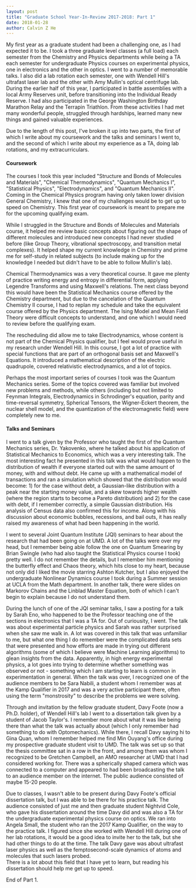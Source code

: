 ```yaml
---
layout: post
title: "Graduate School Year-In-Review 2017-2018: Part 1"
date: 2018-01-28
author: Calvin Z He
---
```


My first year as a graduate student had been a challenging one, as I had expected it to be.  I took a three graduate level classes (a full load) each semester
from the Chemistry and Physics departments while being a TA each semester for undergraduate Physics courses on experimental physics, one in electronics and
the other in optics.  I went to a number of memorable talks.  I also did a lab rotation each semester, one with Wendell Hill's ultrafast laser lab and the
other with Amy Mullin's optical centrifuge
lab.  During the earlier half of this year, I participated in battle assemblies with a local Army Reserves unit, before transitioning into the
Individual Ready Reserve.  I had also participated in the George Washington Birthday Marathon Relay and the Terrapin Triathlon.  From these activities
I had met many wonderful people, struggled through hardships, learned many new things and gained valuable experiences.

Due to the length of this post, I've broken it up into two parts, the first of which I write about my coursework and the talks and seminars I went to, and
the second of which I write about my experience as a TA, doing lab rotations, and my extracurriculars.

####  Coursework

The courses I took this year included "Structure and Bonds of Molecules and Materials", "Chemical Thermodynamics", "Quantum Mechanics I", "Statistical Physics",
"Electrodynamics", and "Quantum Mechanics II".  Coming in the Chemical Physics program having only taken lower division General Chemistry, I knew that one of
my challenges would be to get up to speed on Chemistry.  This first year of coursework is meant to prepare me for the upcoming qualifying exam.

While I struggled in the Structure and Bonds of Molecules and Materials course,
it helped me review basic concepts about figuring out the shape of different molecules and introduced new
concepts I had never studied before (like Group Theory, vibrational spectroscopy, and transition
metal complexes).  It helped shape my current knowledge in Chemistry and prime me for self-study in related subjects (to include making up for the 
knowledge I needed but didn't have to be able to follow Mullin's lab).

Chemical Thermodynamics was a very theoretical course.  It gave me plenty of practice writing energy and entropy in differential form, applying Legendre Transforms
and using Maxwell's relations.  The next class beyond this would have been the Statistical Mechanics course offered by the Chemistry department, but due to
the cancelation of the Quantum Chemistry II course, I had to replan my schedule and take the equivalent course offered by the Physics department.  The Ising Model
and Mean Field Theory were difficult concepts to understand, and one which I would need to review before the qualifying exam.

The rescheduling did allow me to take Electrodynamics, whose content is not part of the Chemical Physics qualifier, but I feel would prove useful in my
research under Wendell Hill.  In this course, I got a lot of practice with special functions that are part of an orthogonal basis set and Maxwell's Equations.
It introduced a mathematical description of the electric quadrupole, covered relativistic electrodynamics, and a lot of topics.

Perhaps the most important series of courses I took was the Quantum Mechanics series.  Some of the topics covered was familiar but involved new problems
and methods, while others (including but not limited to Feynman Integrals, Electrodynamics in Schrodinger's equation,
parity and time-reversal symmetry, Spherical Tensors, the Wigner-Eckert theorem, the nuclear shell model, and the quantization of the electromagnetic field)
were completely new to me.

#### Talks and Seminars

I went to a talk given by the Professor who taught the first of the Quantum Mechanics series, Dr. Yakovenko, where he talked about his application
of Statistical Mechanics to Economics, which was a very interesting talk.  The most interesting fact he presented in this talk was what would happen to the
distribution of wealth if everyone started out with the same amount of money, with and without debt.  He came up with a mathematical model of transactions and
ran a simulation which showed that the distribution would become: 1) for the case without debt, a Gaussian-like distribution with a peak near the starting money
value, and a skew towards higher wealth (where the region starts to become a Pareto distribution) and 2) for the case with debt, if I remember correctly, a
simple Gaussian distribution.  His analysis of Census data also confirmed this for income.  Along with his discussion about economic bubbles, recessions, and
bail outs, it has really raised my awareness of what had been happening in the world.

I went to several Joint Quantum Institute (JQI) seminars to hear about the research that had been going on at UMD.  A lot of the talks were over my head, but
I remember being able follow the one on Quantum Smearing by Brian Swingle (who had also taught the Statistical Physics course I took) pretty well.  I do not
remember the details, but I remember him mentioning the butterfly effect and Chaos theory, which hits close to my heart, because not only did I liked the
movie starring Ashton Kutcher, but I also enjoyed the undergraduate Nonlinear Dynamics course I took during a Summer session at UCLA from the Math department.
In another talk, there were slides on Markorov Chains and the Linblad Master Equation, both of which I can't begin to explain because I do not understand them.

During the lunch of one of the JQI seminar talks, I saw a posting for a talk by Sarah Eno, who happened to be the Professor teaching one of the sections in
electronics that I was a TA for.  Out of curiousity, I went.  The talk was about experimental particle physics and Sarah was rather surprised when she saw
me walk in.  A lot was covered in this talk that was
unfamiliar to me, but what one thing I do remember were the complicated data sets that were presented and how efforts are made in trying
out different algorithms (some of which I believe were Machine Learning algorithms) to glean insights from the data.  Apparently, in high energy experimental
physics, a lot goes into trying to determine whether something was observed or not - something which I am starting to learn is common in experimentation in
general.  When the talk was over, I recognized one of the audience members to be Sara Nabili, a student whom I remember was at the Kamp Qualifier in 2017
and was a very active participant there, often using the term "monstrosity" to describe the problems we were solving.

Through and invitation by the fellow graduate student, Davy Foote (now a Ph.D. holder), of Wendell Hill's lab I went to a dissertation talk given by a student
of Jacob Taylor's.  I remember more about what it was like being there than what the talk was actually about (which I only remember had something to do with
Optomechanics).  While there, I recall Davy saying hi to Gina Quan, whom I remember helped me find Min Ouyang's office during my prospective graduate student
visit to UMD.  The talk was set up so that the thesis committee sat in a row in the front, and among them was whom I recognized to be Gretchen Campbell, an
 AMO researcher at UMD that I had considered working for.  There was a spherically shaped camera which was connected to a computer and appeared to had been
 broadcasting the talk to an audience member on the internet.  The public audience consisted of maybe 15-20 people.
 
Due to classes, I wasn't able to be present during Davy Foote's official dissertation talk, but I was able to be there for his practice talk.  The audience
consisted of just me and then graduate student Nightvid Cole, who gave his dissertation around the time Davy did and was also a TA for the undergraduate
 experimental physics course on optics.  We ran into Angela Small, the student who ran the 2017 Kamp Qualifier, on the way to the practice talk.  I figured
 since she worked with Wendell Hill during one of her lab rotations, it would be a good idea to invite her to the talk, but she had other things to do at
 the time.  The talk Davy gave was about ultrafast laser physics as well as the femptosecond-scale dynamics of atoms and molecules that such lasers probed.  
 There is a lot about this field that I have yet to learn, but reading his dissertation should help me get up to speed.
 
End of Part 1.